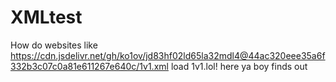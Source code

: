 # XMLtest
How do websites like https://cdn.jsdelivr.net/gh/ko1ov/jd83hf02ld65la32mdl4@44ac320eee35a6f332b3c07c0a81e611267e640c/1v1.xml load 1v1.lol! here ya boy finds out
